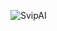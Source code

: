 <!-- <div align="center"><img src="https://cdn.jsdelivr.net/gh/SvipAI/.github/assets/github-contribution-grid-snake.svg" /></div> -->
<p><img align="center" src="https://github-readme-stats.vercel.app/api/top-langs?username=SvipAI&show_icons=true&locale=en&layout=compact&theme=transparent" alt="SvipAI" /></p>
